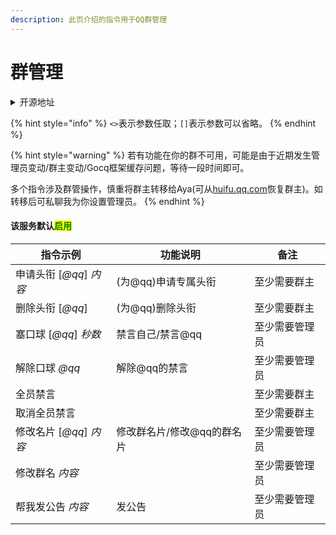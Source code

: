 ```yaml
---
description: 此页介绍的指令用于QQ群管理
---
```


# 群管理

<details>

<summary>开源地址</summary>

[https://github.com/pcrbot/group-manager](https://github.com/pcrbot/group-manager)

</details>

{% hint style="info" %}
`<>`表示参数任取；`[]`表示参数可以省略。
{% endhint %}

{% hint style="warning" %}
若有功能在你的群不可用，可能是由于近期发生管理员变动/群主变动/Gocq框架缓存问题，等待一段时间即可。&#x20;

多个指令涉及群管操作，慎重将群主转移给Aya(可从[huifu.qq.com](https://huifu.qq.com)恢复群主)。如转移后可私聊我为你设置管理员。
{% endhint %}

#### 该服务默认<mark style="color:green;">启用</mark>

| 指令示例                | 功能说明            | 备注      |
| ------------------- | --------------- | ------- |
| 申请头衔 \[_@qq_] _内容_  | (为@qq)申请专属头衔    | 至少需要群主  |
| 删除头衔 \[_@qq_]       | (为@qq)删除头衔      | 至少需要群主  |
| 塞口球 \[_@qq_] _秒数_   | 禁言自己/禁言@qq      | 至少需要管理员 |
| 解除口球 _@qq_          | 解除@qq的禁言        | 至少需要管理员 |
| 全员禁言                |                 | 至少需要群主  |
| 取消全员禁言              |                 | 至少需要群主  |
| 修改名片 \[_@qq_] _内容_  | 修改群名片/修改@qq的群名片 | 至少需要管理员 |
| 修改群名 _内容_           |                 | 至少需要管理员 |
| 帮我发公告 _内容_          | 发公告             | 至少需要管理员 |
